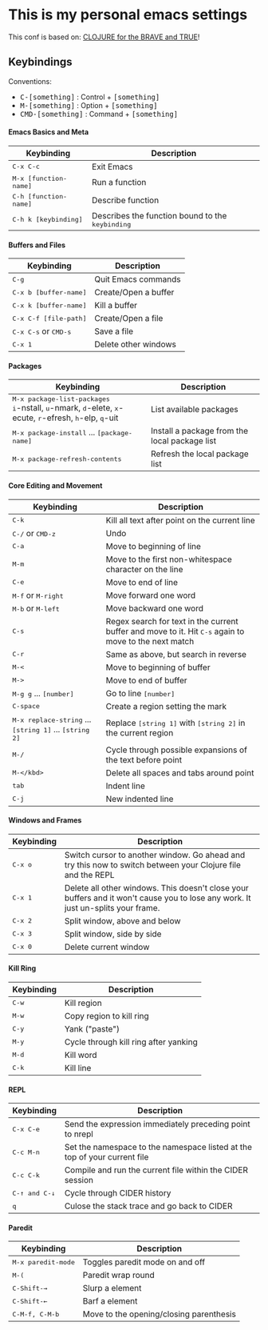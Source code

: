 # This is my personal emacs settings

This conf is based on: 
[CLOJURE for the BRAVE and TRUE](http://www.braveclojure.com/basic-emacs/)!

## Keybindings

Conventions:
- <kbd>C-[something]</kbd> : Control + <kbd>[something]</kbd>
- <kbd>M-[something]</kbd> : Option + <kbd>[something]</kbd>
- <kbd>CMD-[something]</kbd> : Command + <kbd>[something]</kbd>

#### Emacs Basics and Meta

Keybinding         | Description
-------------------|------------------------------------------------------------
<kbd>C-x C-c</kbd> | Exit Emacs
<kbd>M-x [function-name]</kbd> | Run a function
<kbd>C-h [function-name]</kbd> |	Describe function
<kbd>C-h k [keybinding]</kbd> | Describes the function bound to the <kbd>keybinding</kbd>

#### Buffers and Files

Keybinding         | Description
-------------------|------------------------------------------------------------
<kbd>C-g</kbd> | Quit Emacs commands
<kbd>C-x b [buffer-name]</kbd> | Create/Open a buffer
<kbd>C-x k [buffer-name]</kbd> | Kill a buffer
<kbd>C-x C-f [file-path]</kbd> | Create/Open a file
<kbd>C-x C-s</kbd> or <kbd>CMD-s</kbd> | Save a file
<kbd>C-x 1</kbd> | Delete other windows

#### Packages

Keybinding         | Description
-------------------|------------------------------------------------------------
<kbd>M-x package-list-packages</kbd> <br/> <kbd>i</kbd>-nstall, <kbd>u</kbd>-nmark, <kbd>d</kbd>-elete, <kbd>x</kbd>-ecute, <kbd>r</kbd>-efresh, <kbd>h</kbd>-elp, <kbd>q</kbd>-uit | List available packages
<kbd>M-x package-install</kbd> ... <kbd>[package-name]</kbd> | Install a package from the local package list
<kbd>M-x package-refresh-contents</kbd> | Refresh the local package list

#### Core Editing and Movement

Keybinding         | Description
-------------------|------------------------------------------------------------
<kbd>C-k</kbd> | Kill all text after point on the current line
<kbd>C-/</kbd> or <kbd>CMD-z</kbd> | Undo
<kbd>C-a</kbd> | Move to beginning of line
<kbd>M-m</kbd> | Move to the first non-whitespace character on the line
<kbd>C-e</kbd> | Move to end of line
<kbd>M-f</kbd> or <kbd>M-<kbd>right</kbd></kbd>| Move forward one word
<kbd>M-b</kbd> or <kbd>M-<kbd>left</kbd></kbd>| Move backward one word
<kbd>C-s</kbd> | Regex search for text in the current buffer and move to it. Hit <kbd>C-s</kbd> again to move to the next match
<kbd>C-r</kbd> | Same as above, but search in reverse
<kbd>M-<</kbd> | Move to beginning of buffer
<kbd>M-></kbd> | Move to end of buffer
<kbd>M-g g</kbd> ... <kbd>[number]</kbd> | Go to line <kbd>[number]</kbd>
<kbd>C-<kbd>space</kbd></kbd> | Create a region setting the mark
<kbd>M-x replace-string</kbd> ... <kbd>[string 1]</kbd> ... <kbd>[string 2]</kbd> | Replace <kbd>[string 1]</kbd> with <kbd>[string 2]</kbd> in the current region
<kbd>M-/</kbd> | Cycle through possible expansions of the text before point
<kbd>M-\</kbd> | Delete all spaces and tabs around point
<kbd><kbd>tab</kbd></kbd> | Indent line
<kbd>C-j</kbd> | New indented line

#### Windows and Frames

Keybinding         | Description
-------------------|------------------------------------------------------------
<kbd>C-x o</kbd> | Switch cursor to another window. Go ahead and try this now to switch between your Clojure file and the REPL
<kbd>C-x 1</kbd> | Delete all other windows. This doesn't close your buffers and it won't cause you to lose any work. It just un-splits your frame.
<kbd>C-x 2</kbd> | Split window, above and below
<kbd>C-x 3</kbd> | Split window, side by side
<kbd>C-x 0</kbd> | Delete current window

#### Kill Ring

Keybinding         | Description
-------------------|------------------------------------------------------------
<kbd>C-w</kbd> |	Kill region
<kbd>M-w</kbd> |	Copy region to kill ring
<kbd>C-y</kbd> |	Yank ("paste")
<kbd>M-y</kbd> |	Cycle through kill ring after yanking
<kbd>M-d</kbd> |	Kill word
<kbd>C-k</kbd> |	Kill line

#### REPL

Keybinding         | Description
-------------------|------------------------------------------------------------
<kbd>C-x C-e</kbd> | Send the expression immediately preceding point to nrepl
<kbd>C-c M-n</kbd> | Set the namespace to the namespace listed at the top of your current file
<kbd>C-c C-k</kbd> | Compile and run the current file within the CIDER session
<kbd>C-↑ and C-↓</kbd> | Cycle through CIDER history 
<kbd>q</kbd> | Culose the stack trace and go back to CIDER 

#### Paredit

Keybinding         | Description
-------------------|------------------------------------------------------------
<kbd>M-x paredit-mode</kbd> |  Toggles paredit mode on and off
<kbd>M-(</kbd> | Paredit wrap round
<kbd>C-<kbd>Shift</kbd>-→</kbd> | Slurp a element
<kbd>C-<kbd>Shift</kbd>-←</kbd> | Barf a element
<kbd>C-M-f, C-M-b</kbd> | Move to the opening/closing parenthesis
